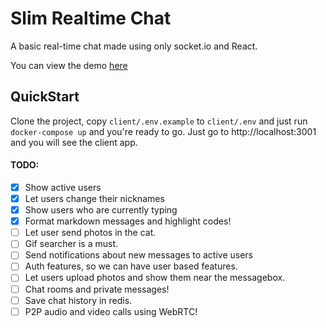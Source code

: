 # Slim Realtime Chat

A basic real-time chat made using only socket.io and React.

You can view the demo [here](http://slim-realtime-chat.herokuapp.com)
## QuickStart
Clone the project, copy `client/.env.example` to `client/.env` and just run
`
docker-compose up
`
and you're ready to go. 
Just go to http://localhost:3001 and you will see the client app.
#### TODO:
- [x] Show active users
- [x] Let users change their nicknames
- [x] Show users who are currently typing
- [x] Format markdown messages and highlight codes!
- [ ] Let user send photos in the cat.
- [ ] Gif searcher is a must.
- [ ] Send notifications about new messages to active users
- [ ] Auth features, so we can have user based features.
- [ ] Let users upload photos and show them near the messagebox.
- [ ] Chat rooms and private messages!
- [ ] Save chat history in redis.
- [ ] P2P audio and video calls using WebRTC!
